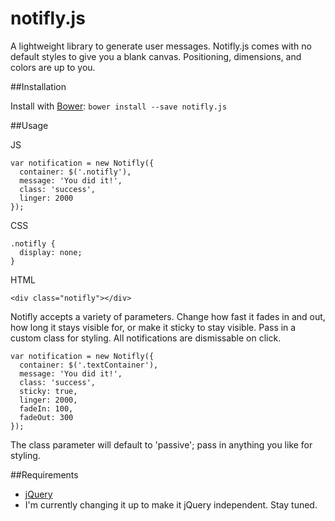 notifly.js
==========

A lightweight library to generate user messages. Notifly.js comes with no default styles to give you a blank canvas. Positioning, dimensions, and colors are up to you.

##Installation

Install with [Bower](http://bower.io): `bower install --save notifly.js`

##Usage

JS

    var notification = new Notifly({ 
      container: $('.notifly'),
      message: 'You did it!',
      class: 'success',
      linger: 2000
    });
      
CSS

    .notifly {
      display: none;
    }
    
HTML

    <div class="notifly"></div>

Notifly accepts a variety of parameters. Change how fast it fades in and out, how long it stays visible for, or make it sticky to stay visible. Pass in a custom class for styling. All notifications are dismissable on click.

    var notification = new Notifly({ 
      container: $('.textContainer'),
      message: 'You did it!',
      class: 'success',
      sticky: true,
      linger: 2000,
      fadeIn: 100,
      fadeOut: 300
    });
      
The class parameter will default to 'passive'; pass in anything you like for styling.

##Requirements

- [jQuery](http://jquery.com/)
- I'm currently changing it up to make it jQuery independent. Stay tuned.
